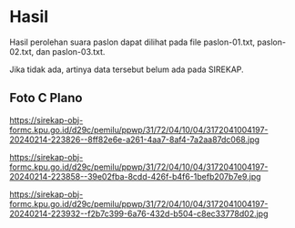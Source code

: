 # Hasil

Hasil perolehan suara paslon dapat dilihat pada file paslon-01.txt, paslon-02.txt, dan paslon-03.txt.

Jika tidak ada, artinya data tersebut belum ada pada SIREKAP.

## Foto C Plano

https://sirekap-obj-formc.kpu.go.id/d29c/pemilu/ppwp/31/72/04/10/04/3172041004197-20240214-223826--8ff82e6e-a261-4aa7-8af4-7a2aa87dc068.jpg

https://sirekap-obj-formc.kpu.go.id/d29c/pemilu/ppwp/31/72/04/10/04/3172041004197-20240214-223858--39e02fba-8cdd-426f-b4f6-1befb207b7e9.jpg

https://sirekap-obj-formc.kpu.go.id/d29c/pemilu/ppwp/31/72/04/10/04/3172041004197-20240214-223932--f2b7c399-6a76-432d-b504-c8ec33778d02.jpg
